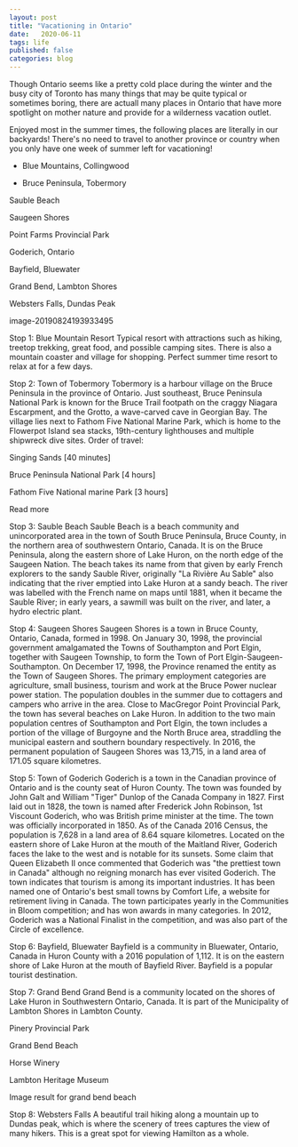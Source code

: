 ```yaml
---
layout: post
title: "Vacationing in Ontario"
date:   2020-06-11
tags: life
published: false
categories: blog
---
```


Though Ontario seems like a pretty cold place during the winter and the busy city of Toronto has many things that may be quite typical or sometimes boring, there are actuall many places in Ontario that have more spotlight on mother nature and provide for a wilderness vacation outlet.

Enjoyed most in the summer times, the following places are literally in our backyards! There's no need to travel to another province or country when you only have one week of summer left for vacationing!

- Blue Mountains, Collingwood

- Bruce Peninsula, Tobermory

Sauble Beach

Saugeen Shores

Point Farms Provincial Park

Goderich, Ontario

Bayfield, Bluewater

Grand Bend, Lambton Shores

Websters Falls, Dundas Peak

image-20190824193933495

Stop 1: Blue Mountain Resort
Typical resort with attractions such as hiking, treetop trekking, great food, and possible camping sites. There is also a mountain coaster and village for shopping. Perfect summer time resort to relax at for a few days.

Stop 2: Town of Tobermory
Tobermory is a harbour village on the Bruce Peninsula in the province of Ontario. Just southeast, Bruce Peninsula National Park is known for the Bruce Trail footpath on the craggy Niagara Escarpment, and the Grotto, a wave-carved cave in Georgian Bay. The village lies next to Fathom Five National Marine Park, which is home to the Flowerpot Island sea stacks, 19th-century lighthouses and multiple shipwreck dive sites. Order of travel:

Singing Sands [40 minutes]

Bruce Peninsula National Park [4 hours]

Fathom Five National marine Park [3 hours]

Read more



Stop 3: Sauble Beach
Sauble Beach is a beach community and unincorporated area in the town of South Bruce Peninsula, Bruce County, in the northern area of southwestern Ontario, Canada. It is on the Bruce Peninsula, along the eastern shore of Lake Huron, on the north edge of the Saugeen Nation. The beach takes its name from that given by early French explorers to the sandy Sauble River, originally "La Rivière Au Sable" also indicating that the river emptied into Lake Huron at a sandy beach. The river was labelled with the French name on maps until 1881, when it became the Sauble River; in early years, a sawmill was built on the river, and later, a hydro electric plant.



Stop 4: Saugeen Shores
Saugeen Shores is a town in Bruce County, Ontario, Canada, formed in 1998. On January 30, 1998, the provincial government amalgamated the Towns of Southampton and Port Elgin, together with Saugeen Township, to form the Town of Port Elgin-Saugeen-Southampton. On December 17, 1998, the Province renamed the entity as the Town of Saugeen Shores. The primary employment categories are agriculture, small business, tourism and work at the Bruce Power nuclear power station. The population doubles in the summer due to cottagers and campers who arrive in the area. Close to MacGregor Point Provincial Park, the town has several beaches on Lake Huron. In addition to the two main population centres of Southampton and Port Elgin, the town includes a portion of the village of Burgoyne and the North Bruce area, straddling the municipal eastern and southern boundary respectively. In 2016, the permanent population of Saugeen Shores was 13,715, in a land area of 171.05 square kilometres.

Stop 5: Town of Goderich
Goderich is a town in the Canadian province of Ontario and is the county seat of Huron County. The town was founded by John Galt and William "Tiger" Dunlop of the Canada Company in 1827. First laid out in 1828, the town is named after Frederick John Robinson, 1st Viscount Goderich, who was British prime minister at the time. The town was officially incorporated in 1850. As of the Canada 2016 Census, the population is 7,628 in a land area of 8.64 square kilometres. Located on the eastern shore of Lake Huron at the mouth of the Maitland River, Goderich faces the lake to the west and is notable for its sunsets. Some claim that Queen Elizabeth II once commented that Goderich was "the prettiest town in Canada" although no reigning monarch has ever visited Goderich. The town indicates that tourism is among its important industries. It has been named one of Ontario's best small towns by Comfort Life, a website for retirement living in Canada. The town participates yearly in the Communities in Bloom competition; and has won awards in many categories. In 2012, Goderich was a National Finalist in the competition, and was also part of the Circle of excellence.



Stop 6: Bayfield, Bluewater
Bayfield is a community in Bluewater, Ontario, Canada in Huron County with a 2016 population of 1,112. It is on the eastern shore of Lake Huron at the mouth of Bayfield River. Bayfield is a popular tourist destination.



Stop 7: Grand Bend
Grand Bend is a community located on the shores of Lake Huron in Southwestern Ontario, Canada. It is part of the Municipality of Lambton Shores in Lambton County.

Pinery Provincial Park

Grand Bend Beach

Horse Winery

Lambton Heritage Museum

Image result for grand bend beach

Stop 8: Websters Falls
A beautiful trail hiking along a mountain up to Dundas peak, which is where the scenery of trees captures the view of many hikers. This is a great spot for viewing Hamilton as a whole.